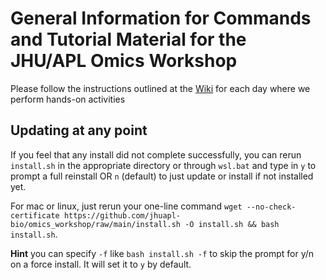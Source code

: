 # General Information for Commands and Tutorial Material for the JHU/APL Omics Workshop

Please follow the instructions outlined at the [Wiki](https://github.com/jhuapl-bio/omics_workshop/wiki) for each day where we perform hands-on activities

## Updating at any point

If you feel that any install did not complete successfully, you can rerun `install.sh` in the appropriate directory or through `wsl.bat` and type in `y` to prompt a full reinstall OR `n` (default) to just update or install if not installed yet. 

For mac or linux, just rerun your one-line command `wget --no-check-certificate https://github.com/jhuapl-bio/omics_workshop/raw/main/install.sh -O install.sh && bash install.sh`. 

**Hint** you can specify `-f` like `bash install.sh -f` to skip the prompt for y/n on a force install. It will set it to `y` by default. 


